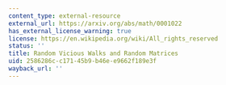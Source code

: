 ```yaml
---
content_type: external-resource
external_url: https://arxiv.org/abs/math/0001022
has_external_license_warning: true
license: https://en.wikipedia.org/wiki/All_rights_reserved
status: ''
title: Random Vicious Walks and Random Matrices
uid: 2586286c-c171-45b9-b46e-e9662f189e3f
wayback_url: ''
---
```

